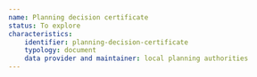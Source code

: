 ```yaml
---
name: Planning decision certificate
status: To explore
characteristics:
    identifier: planning-decision-certificate
    typology: document
    data provider and maintainer: local planning authorities
---
```

